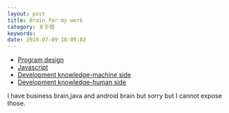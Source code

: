 ```yaml
---
layout: post
title: Brain for my work
category: 关于我
keywords:
date: 2018-07-09 16:09:02
---
```


* [Program design](https://bra.in/5jg4K2)
* [Javascript](https://bra.in/9pRgWy)
* [Development knowledge-machine side](https://bra.in/8qE658)
* [Development knowledge-human side](https://bra.in/4j9kPR)


I have business brain,java and android brain but sorry but I cannot expose those.
